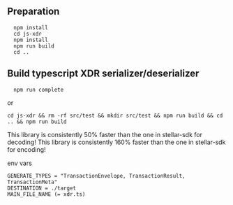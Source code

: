 ## Preparation
```
  npm install
  cd js-xdr
  npm install
  npm run build
  cd ..
```

## Build typescript XDR serializer/deserializer
```
  npm run complete
```

or

```
cd js-xdr && rm -rf src/test && mkdir src/test && npm run build && cd .. && npm run build
```

This library is consistently 50% faster than the one in stellar-sdk for decoding!
This library is consistently 160% faster than the one in stellar-sdk for encoding!

env vars
```
GENERATE_TYPES = "TransactionEnvelope, TransactionResult, TransactionMeta"
DESTINATION = ./target
MAIN_FILE_NAME (= xdr.ts)
```